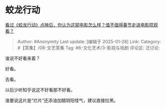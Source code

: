 # 蛟龙行动
[看过《蛟龙行动》点映后，你认为这部电影怎么样？值不值得春节走进电影院观看？](https://www.zhihu.com/question/10619249255/answer/88143140817)

> Author: #Anonymity
> Last update: [编辑于 2025-01-28]
> Link:
> Category: #【答集】/08-文艺答集 
> Tag: #6-文化艺术/3-影视与戏剧 
> 评论区:
> 泛讨论:

谁说不好看来着？

好看。

去看。

以后少听知乎说这不好看那不好看。

谁要说这片是“烂片”还添油加醋阴阳怪气，建议直接拉黑。
